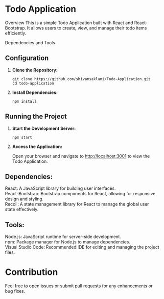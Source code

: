 <h1>Todo Application</h1>
Overview
This is a simple Todo Application built with React and React-Bootstrap. It allows users to create, view, and manage their todo items efficiently.

Dependencies and Tools
<h2>Configuration</h2>
<ol>
    <li><strong>Clone the Repository:</strong>
        <pre><code>git clone https://github.com/shivamsaklani/Todo-Application.git
cd todo-application</code></pre>
    </li>
    <li><strong>Install Dependencies:</strong>
        <pre><code>npm install</code></pre>
    </li>
</ol>

<h2>Running the Project</h2>
<ol>
    <li><strong>Start the Development Server:</strong>
        <pre><code>npm start</code></pre>
    </li>
    <li><strong>Access the Application:</strong>
        <p>Open your browser and navigate to <a href="http://localhost:3001">http://localhost:3001</a> to view the Todo Application.</p>
    </li>
</ol>

<h2>Dependencies:</h2>

React: A JavaScript library for building user interfaces.<br/>
React-Bootstrap: Bootstrap components for React, allowing for responsive design and styling.<br/>
Recoil: A state management library for React to manage the global user state effectively.<br/>


<h2>Tools:</h2>

Node.js: JavaScript runtime for server-side development.<br/>
npm: Package manager for Node.js to manage dependencies.<br/>
Visual Studio Code: Recommended IDE for editing and managing the project files.<br/>
<h1>Contribution</h1>

Feel free to open issues or submit pull requests for any enhancements or bug fixes.
